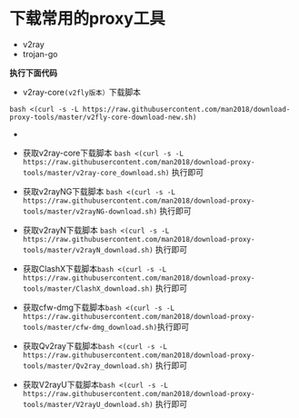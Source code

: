 # 下载常用的proxy工具
 - v2ray
 - trojan-go

**执行下面代码**
- v2ray-core<code>(v2fly版本）</code>下载脚本
```
bash <(curl -s -L https://raw.githubusercontent.com/man2018/download-proxy-tools/master/v2fly-core-download-new.sh)
```
- 


- 获取v2ray-core下载脚本 ```bash <(curl -s -L https://raw.githubusercontent.com/man2018/download-proxy-tools/master/v2ray-core_download.sh)``` 执行即可

- 获取v2rayNG下载脚本 ```bash <(curl -s -L https://raw.githubusercontent.com/man2018/download-proxy-tools/master/v2rayNG-download.sh)``` 执行即可

- 获取v2rayN下载脚本 ```bash <(curl -s -L https://raw.githubusercontent.com/man2018/download-proxy-tools/master/v2rayN_download.sh)``` 执行即可

- 获取ClashX下载脚本```bash <(curl -s -L https://raw.githubusercontent.com/man2018/download-proxy-tools/master/ClashX_download.sh)``` 执行即可

- 获取cfw-dmg下载脚本```bash <(curl -s -L https://raw.githubusercontent.com/man2018/download-proxy-tools/master/cfw-dmg_download.sh)```执行即可

- 获取Qv2ray下载脚本```bash <(curl -s -L https://raw.githubusercontent.com/man2018/download-proxy-tools/master/Qv2ray_download.sh)``` 执行即可

- 获取V2rayU下载脚本```bash <(curl -s -L https://raw.githubusercontent.com/man2018/download-proxy-tools/master/V2rayU_download.sh)``` 执行即可
